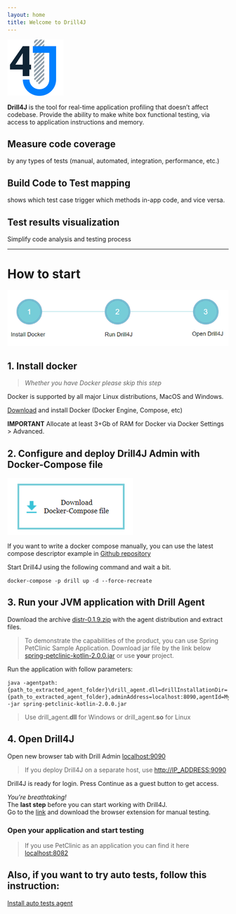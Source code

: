 ```yaml
---
layout: home
title: Welcome to Drill4J 
---
```

![image](/assets/img/drill-logo.png)

**Drill4J** is the tool for real-time application profiling that doesn’t affect codebase. Provide the ability to make white box functional testing, via access to application instructions and memory.

## Measure code coverage 
by any types of tests (manual, automated, integration, performance, etc.)​
## Build Code to Test mapping
shows which test case trigger which methods in-app code, and vice versa. ​
## Test results visualization
Simplify code analysis and testing process

***  

# How to start

![image](/assets/img/install-drill-step1.png)

## 1. Install docker 
> _Whether you have Docker please skip this step_

Docker is supported by all major Linux distributions, MacOS and Windows.

[Download](https://www.docker.com/community-edition) and install Docker (Docker Engine, Compose, etc) 


**IMPORTANT** Allocate at least 3+Gb of RAM for Docker via Docker Settings > Advanced. 

## 2. Configure and deploy Drill4J Admin with Docker-Compose file

<p><a href="/assets/file/docker-compose.yml" download><img src="/assets/img/install-drill-step2.png" alt="image" /></a></p>

If you want to write a docker compose manually, you can use the latest compose descriptor example in [Github repository](https://github.com/Drill4J/drill4j.github.io/blob/master/assets/files/docker-compose.yml)

Start Drill4J using the following command and wait a bit.
```console
docker-compose -p drill up -d --force-recreate
```

## 3. Run your JVM application with Drill Agent

Download the archive [distr-0.1.9.zip](https://github.com/Drill4J/drill4j.github.io/files/3392139/distr-0.1.9.zip) with the agent distribution
and extract files.

>To demonstrate the capabilities of the product, you can use Spring PetClinic Sample Application.
>Download jar file by the link below [spring-petclinic-kotlin-2.0.0.jar](/assets/files/spring-petclinic-kotlin-2.0.0.jar)
>or use **your** project.


Run the application with follow parameters:
```console
java -agentpath:{path_to_extracted_agent_folder}\drill_agent.dll=drillInstallationDir={path_to_extracted_agent_folder},adminAddress=localhost:8090,agentId=MyIncredibleAgent -jar spring-petclinic-kotlin-2.0.0.jar
```
> Use drill_agent.**dll** for Windows or drill_agent.**so** for Linux

## 4. Open Drill4J
Open new browser tab with Drill Admin [localhost:9090](http://localhost:9090)
>If you deploy Drill4J on a separate host, use [http://IP_ADDRESS:9090](http://IP_ADDRESS:9090) 
 
Drill4J is ready for login. Press Continue as a guest button to get access.

_You're breathtaking!_  
The **last step** before you can start working with Drill4J.  
Go to the [link](https://chrome.google.com/webstore/detail/drill4j-browser-extension/lhlkfdlgddnmbhhlcopcliflikibeplm?hl=ru) and download the browser extension for manual testing.
  
### Open your application and start testing   
> If you use PetClinic as an application you can find it here [localhost:8082](http://localhost:8082)


## Also, if you want to try auto tests, follow this instruction:
[Install auto tests agent](/auto-tests-agent-guid/)


